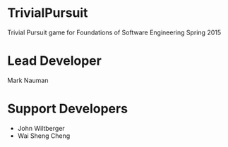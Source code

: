 # TrivialPursuit
Trivial Pursuit game for Foundations of Software Engineering Spring 2015

# Lead Developer
Mark Nauman

# Support Developers
- John Wiltberger
- Wai Sheng Cheng
